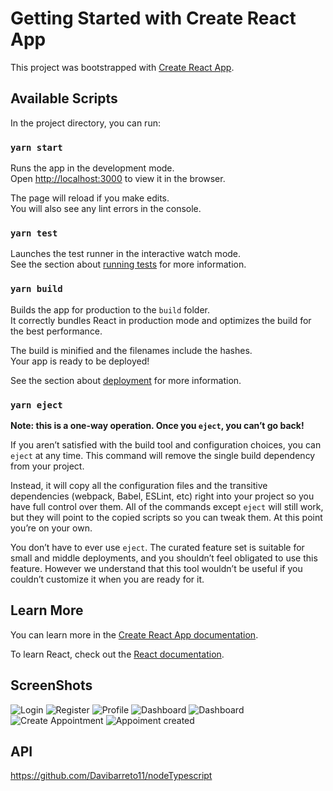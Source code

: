 # Getting Started with Create React App

This project was bootstrapped with [Create React App](https://github.com/facebook/create-react-app).

## Available Scripts

In the project directory, you can run:

### `yarn start`

Runs the app in the development mode.\
Open [http://localhost:3000](http://localhost:3000) to view it in the browser.

The page will reload if you make edits.\
You will also see any lint errors in the console.

### `yarn test`

Launches the test runner in the interactive watch mode.\
See the section about [running tests](https://facebook.github.io/create-react-app/docs/running-tests) for more information.

### `yarn build`

Builds the app for production to the `build` folder.\
It correctly bundles React in production mode and optimizes the build for the best performance.

The build is minified and the filenames include the hashes.\
Your app is ready to be deployed!

See the section about [deployment](https://facebook.github.io/create-react-app/docs/deployment) for more information.

### `yarn eject`

**Note: this is a one-way operation. Once you `eject`, you can’t go back!**

If you aren’t satisfied with the build tool and configuration choices, you can `eject` at any time. This command will remove the single build dependency from your project.

Instead, it will copy all the configuration files and the transitive dependencies (webpack, Babel, ESLint, etc) right into your project so you have full control over them. All of the commands except `eject` will still work, but they will point to the copied scripts so you can tweak them. At this point you’re on your own.

You don’t have to ever use `eject`. The curated feature set is suitable for small and middle deployments, and you shouldn’t feel obligated to use this feature. However we understand that this tool wouldn’t be useful if you couldn’t customize it when you are ready for it.

## Learn More

You can learn more in the [Create React App documentation](https://facebook.github.io/create-react-app/docs/getting-started).

To learn React, check out the [React documentation](https://reactjs.org/).

## ScreenShots

![Login](https://github.com/Davibarreto11/appgobarber/assets/102602408/840a9b5c-0566-4747-84bd-35e80c9962a5)
![Register](https://github.com/Davibarreto11/appgobarber/assets/102602408/13b1419d-fb62-4f6d-b8c1-9a2a359b01bd)
![Profile](https://github.com/Davibarreto11/appgobarber/assets/102602408/6146c785-a681-4152-b081-bbe9e6fd6b0f)
![Dashboard](https://github.com/Davibarreto11/appgobarber/assets/102602408/13a7522d-429f-4ade-884e-02e4abde43e2)
![Dashboard](https://github.com/Davibarreto11/appgobarber/assets/102602408/34b3dc71-6406-49f5-addb-d9986bcd9f9d)
![Create Appointment](https://github.com/Davibarreto11/appgobarber/assets/102602408/d16b819b-951e-4d47-bf99-e47abe67849c)
![Appoiment created](https://github.com/Davibarreto11/appgobarber/assets/102602408/52e3bb42-3268-408e-a8f7-d15c7552d8ba)


## API
https://github.com/Davibarreto11/nodeTypescript
